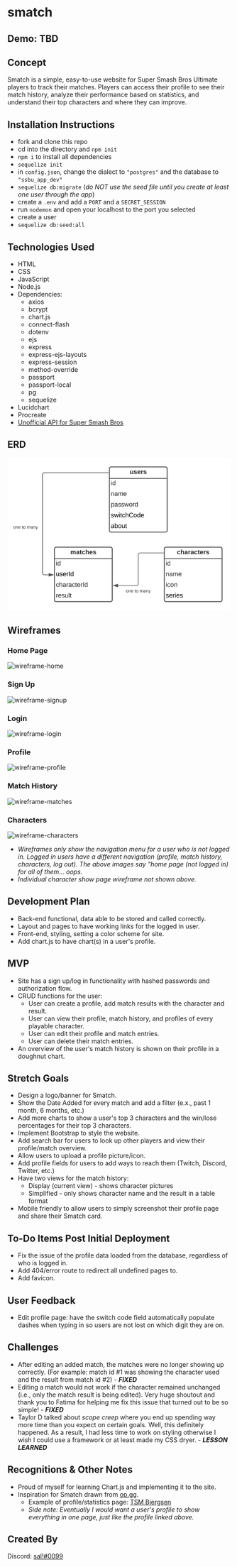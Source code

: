 # smatch

## Demo: TBD

## Concept

Smatch is a simple, easy-to-use website for Super Smash Bros Ultimate players to track their matches. Players can access their profile to see their match history, analyze their performance based on statistics, and understand their top characters and where they can improve.

## Installation Instructions

* fork and clone this repo
* cd into the directory and `npm init`
* `npm i` to install all dependencies
* `sequelize init`
* in `config.json`, change the dialect to `"postgres"` and the database to `"ssbu_app_dev"`
* `sequelize db:migrate` (*do NOT use the seed file until you create at least one user through the app*)
* create a `.env` and add a `PORT` and a `SECRET_SESSION`
* run `nodemon` and open your localhost to the port you selected
* create a user
* `sequelize db:seed:all`

## Technologies Used

* HTML
* CSS
* JavaScript
* Node.js
* Dependencies:
  * axios
  * bcrypt
  * chart.js
  * connect-flash
  * dotenv
  * ejs
  * express
  * express-ejs-layouts
  * express-session
  * method-override
  * passport
  * passport-local
  * pg
  * sequelize
* Lucidchart
* Procreate
* [Unofficial API for Super Smash Bros](https://smashbros-unofficial-api.vercel.app/)

## ERD

![erd](updated-erd.png)

## Wireframes

### **Home Page**
![wireframe-home](https://i.imgur.com/Vf9lpPD.jpg)

### **Sign Up**
![wireframe-signup](https://i.imgur.com/6RNyUgh.jpg)

### **Login**
![wireframe-login](https://i.imgur.com/SHoj1NN.jpg)

### **Profile**
![wireframe-profile](https://i.imgur.com/1D2pOLX.jpg)

### **Match History**
![wireframe-matches](https://i.imgur.com/Ici1KoS.jpg)

### **Characters**
![wireframe-characters](https://i.imgur.com/JxB5HR2.jpg)

* *Wireframes only show the navigation menu for a user who is not logged in. Logged in users have a different navigation (profile, match history, characters, log out). The above images say "home page (not logged in) for all of them... oops.*
* *Individual character show page wireframe not shown above.*

## Development Plan

* Back-end functional, data able to be stored and called correctly.
* Layout and pages to have working links for the logged in user.
* Front-end, styling, setting a color scheme for site.
* Add chart.js to have chart(s) in a user's profile.

## MVP

* Site has a sign up/log in functionality with hashed passwords and authorization flow.
* CRUD functions for the user:
  * User can create a profile, add match results with the character and result.
  * User can view their profile, match history, and profiles of every playable character.
  * User can edit their profile and match entries.
  * User can delete their match entries.
* An overview of the user's match history is shown on their profile in a doughnut chart.

## Stretch Goals

* Design a logo/banner for Smatch.
* Show the Date Added for every match and add a filter (e.x., past 1 month, 6 months, etc.)
* Add more charts to show a user's top 3 characters and the win/lose percentages for their top 3 characters.
* Implement Bootstrap to style the website.
* Add search bar for users to look up other players and view their profile/match overview.
* Allow users to upload a profile picture/icon.
* Add profile fields for users to add ways to reach them (Twitch, Discord, Twitter, etc.)
* Have two views for the match history:
  * Display (current view) - shows character pictures
  * Simplified - only shows character name and the result in a table format
* Mobile friendly to allow users to simply screenshot their profile page and share their Smatch card.

## To-Do Items Post Initial Deployment

* Fix the issue of the profile data loaded from the database, regardless of who is logged in.
* Add 404/error route to redirect all undefined pages to.
* Add favicon.

## User Feedback

* Edit profile page: have the switch code field automatically populate dashes when typing in so users are not lost on which digit they are on.

## Challenges

* After editing an added match, the matches were no longer showing up correctly. (For example: match id #1 was showing the character used and the result from match id #2) -  ***FIXED***
* Editing a match would not work if the character remained unchanged (i.e., only the match result is being edited). Very huge shoutout and thank you to Fatima for helping me fix this issue that turned out to be so simple! - ***FIXED***
* Taylor D talked about *scope creep* where you end up spending way more time than you expect on certain goals. Well, this definitely happened. As a result, I had less time to work on styling otherwise I wish I could use a framework or at least made my CSS dryer. - ***LESSON LEARNED***

## Recognitions & Other Notes

* Proud of myself for learning Chart.js and implementing it to the site.
* Inspiration for Smatch drawn from [op.gg](https://na.op.gg/).
  * Example of profile/statistics page: [TSM Bjergsen](https://na.op.gg/summoner/userName=TSM%20Bjergsen)
  * *Side note: Eventually I would want a user's profile to show everything in one page, just like the profile linked above.*

## Created By

Discord: [sal!#0099](https://discord.com/users/267855492242604032)
